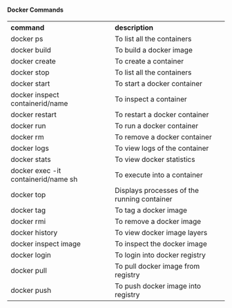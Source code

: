 #### Docker Commands

<table>
  <tr>
    <th style="text-align:left">command</th>
    <th style="text-align:left">description</th>    
  </tr>
  <tr>
    <td>docker ps</td>
    <td>To list all the containers</td>   
  </tr>
 <tr>
    <td>docker build</td>
    <td>To build a docker image</td>   
  </tr>
   <tr>
    <td>docker create</td>
    <td>To create a container</td>   
  </tr>
   <tr>
    <td>docker stop</td>
    <td>To list all the containers</td>   
  </tr>  
   <tr>
    <td>docker start</td>
    <td>To start a docker container</td>   
  </tr>
   <tr>
    <td>docker inspect containerid/name</td>
    <td>To inspect a container</td>   
  </tr>
  <tr>
    <td>docker restart</td>
    <td>To restart a docker container</td>   
  </tr>
   <tr>
    <td>docker run</td>
    <td>To run a docker container</td>   
  </tr>
   <tr>
    <td>docker rm</td>
    <td>To remove a docker container</td>   
  </tr>
   <tr>
    <td>docker logs</td>
    <td>To view logs of the container</td>   
  </tr>
     <tr>
    <td>docker stats</td>
    <td>To view docker statistics</td>   
  </tr>
     <tr>
    <td>docker exec -it containerid/name sh</td>
    <td>To execute into a container</td>   
  </tr>

   <tr>
    <td>docker top</td>
    <td>Displays processes of the running container</td>   
  </tr>
     <tr>
    <td>docker tag</td>
    <td>To tag a docker image</td>   
  </tr>
     <tr>
    <td>docker rmi</td>
    <td>To remove a docker image</td>   
  </tr>
     <tr>
    <td>docker history</td>
    <td>To view docker image layers</td>   
  </tr>
  <tr>
    <td>docker inspect image</td>
    <td>To inspect the docker image</td>   
  </tr>
    <tr>
    <td>docker login</td>
    <td>To login into docker registry</td>   
  </tr>
    <tr>
    <td>docker pull</td>
    <td>To pull docker image from registry</td>   
  </tr>
    <tr>
    <td>docker push</td>
    <td>To push docker image into registry</td>   
  </tr>
</table>